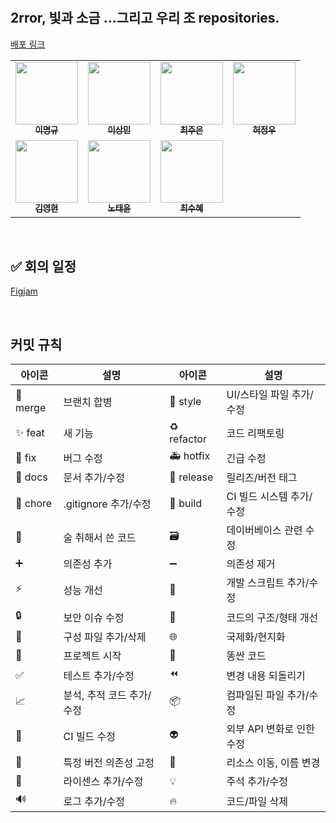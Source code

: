 #

## 2rror, 빛과 소금 …그리고 우리 조 repositories.

[배포 링크](https://seb40-pre-024-da6p3bsxi-cansleep.vercel.app/)

<!-- ALL-CONTRIBUTORS-LIST:START - Do not remove or modify this section -->
<!-- prettier-ignore-start -->
<!-- markdownlint-disable -->
<table>
  <tbody>
    <tr>
      <td align="center"><a href="https://github.com/billy5982"><img src="https://avatars.githubusercontent.com/u/104412610?v=4" width="100px;" alt=""/><br /><sub><b>이명규</b></sub></a>
      <td align="center"><a href="https://github.com/cule97"><img src="https://avatars.githubusercontent.com/u/106367435?v=4" width="100px;" alt=""/><br /><sub><b>이상민</b></sub></a>
      <td align="center"><a href="https://github.com/callmejeje"><img src="https://avatars.githubusercontent.com/u/45119238?v=4" width="100px;" alt=""/><br /><sub><b>최주은</b></sub></a>
      <td align="center"><a href="https://github.com/heoputer"><img src="https://avatars.githubusercontent.com/u/58350169?v=4" width="100px;" alt=""/><br /><sub><b>허정우</b></sub></a>
    </tr>
    <tr>
    <td align="center"><a href="https://github.com/JanuaryKim"><img src="https://avatars.githubusercontent.com/u/107736531?v=4" width="100px;" alt=""/><br /><sub><b>김영현</b></sub></a>
    <td align="center"><a href="https://github.com/NTY-1017"><img src="https://avatars.githubusercontent.com/u/108003862?v=4" width="100px;" alt=""/><br /><sub><b>노태윤</b></sub></a>
    <td align="center"><a href="https://github.com/see1237"><img src="https://avatars.githubusercontent.com/u/105643326?v=4" width="100px;" alt=""/><br /><sub><b>최수혜</b></sub></a>
    </tr>
  </tbody>
</table>

<!-- markdownlint-restore -->
<!-- prettier-ignore-end -->

<!-- ALL-CONTRIBUTORS-LIST:END -->

<br/>

## ✅ 회의 일정

[Figjam]()

<br/>

## 커밋 규칙

| 아이콘   | 설명                      | 아이콘      | 설명                      |
| -------- | ------------------------- | ----------- | ------------------------- |
| 🔀 merge | 브랜치 합병               | 💄 style    | UI/스타일 파일 추가/수정  |
| ✨ feat  | 새 기능                   | ♻️ refactor | 코드 리팩토링             |
| 🐛 fix   | 버그 수정                 | 🚑 hotfix   | 긴급 수정                 |
| 📝 docs  | 문서 추가/수정            | 🔖 release  | 릴리즈/버전 태그          |
| 🙈 chore | .gitignore 추가/수정      | 👷 build    | CI 빌드 시스템 추가/수정  |
| 🍻       | 술 취해서 쓴 코드         | 🗃           | 데이버베이스 관련 수정    |
| ➕       | 의존성 추가               | ➖          | 의존성 제거               |
| ⚡️      | 성능 개선                 | 🔨          | 개발 스크립트 추가/수정   |
| 🔒       | 보안 이슈 수정            | 🎨          | 코드의 구조/형태 개선     |
| 🔧       | 구성 파일 추가/삭제       | 🌐          | 국제화/현지화             |
| 🎉       | 프로젝트 시작             | 💩          | 똥싼 코드                 |
| ✅       | 테스트 추가/수정          | ⏪          | 변경 내용 되돌리기        |
| 📈       | 분석, 추적 코드 추가/수정 | 📦          | 컴파일된 파일 추가/수정   |
| 💚       | CI 빌드 수정              | 👽          | 외부 API 변화로 인한 수정 |
| 📌       | 특정 버전 의존성 고정     | 🚚          | 리소스 이동, 이름 변경    |
| 📄       | 라이센스 추가/수정        | 💡          | 주석 추가/수정            |
| 🔊       | 로그 추가/수정            | 🔥          | 코드/파일 삭제            |
